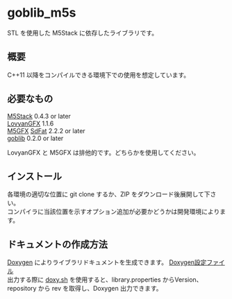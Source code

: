 # goblib_m5s
STL を使用した M5Stack に依存したライブラリです。

## 概要
C++11 以降をコンパイルできる環境下での使用を想定しています。

## 必要なもの
[M5Stack](https://github.com/m5stack/M5Stack) 0.4.3 or later  
[LovyanGFX](https://github.com/lovyan03/LovyanGFX) 1.1.6  
[M5GFX](https://github.com/m5stack/M5GFX)
[SdFat](https://github.com/greiman/SdFat) 2.2.2 or later  
[goblib](https://github.com/GOB52/goblib) 0.2.0 or later

LovyanGFX と M5GFX は排他的です。どちらかを使用してください。


## インストール
各環境の適切な位置に git clone するか、ZIP をダウンロード後展開して下さい。  
コンパイラに当該位置を示すオプション追加が必要かどうかは開発環境によります。

## ドキュメントの作成方法
[Doxygen](http://www.doxygen.jp/) によりライブラリドキュメントを生成できます。 [Doxygen設定ファイル](doc/Doxyfile)  
出力する際に [doxy.sh](doc/doxy.sh) を使用すると、library.properties からVersion、repository から rev を取得し、Doxygen 出力できます。

